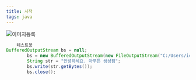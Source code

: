 ```yaml
---
title: 시작
tags: java
---
```

![이미지등록](/assets/images/logo/logo.syg)


```java
	테스트용
BufferedOutputStream bs = null;
		bs = new BufferedOutputStream(new FileOutputStream("C:/Users/ict26/Desktop/test.txt"));
		String str = "안녕하세요. 아무튼 생성됨";
		bs.write(str.getBytes());
		bs.close();	

```